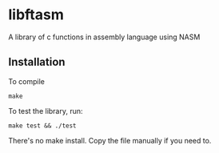 # libftasm

A library of c functions in assembly language using NASM

## Installation

To compile

    make

To test the library, run:

    make test && ./test

There's no make install. Copy the file manually if you need to.
